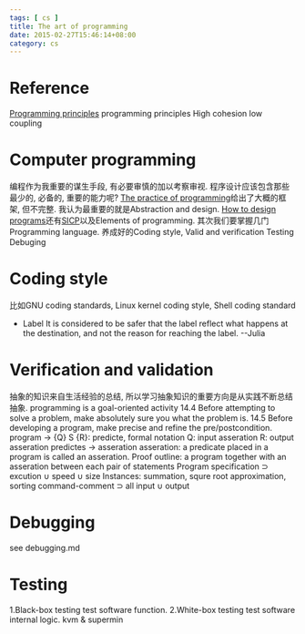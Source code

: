 ```yaml
---
tags: [ cs ] 
title: The art of programming
date: 2015-02-27T15:46:14+08:00 
category: cs
---
```


# Reference
[Programming principles](http://en.wikipedia.org/wiki/Category:Programming_principles)
programming principles
High cohesion low coupling

# Computer programming
编程作为我重要的谋生手段, 有必要审慎的加以考察审视. 程序设计应该包含那些最少的, 必备的, 重要的能力呢?
[The practice of programming](http://www.cs.princeton.edu/~bwk/tpop.webpage/)给出了大概的框架, 但不完整.
我认为最重要的就是Abstraction and design.
[How to design programs](http://www.ccs.neu.edu/home/matthias/HtDP2e/)还有[SICP](http://sarabander.github.io/sicp/)以及Elements of programming.
其次我们要掌握几门Programming language.
养成好的Coding style, 
Valid and verification
Testing
Debuging

# Coding style
比如GNU coding standards, Linux kernel coding style, Shell coding standard
* Label
It is considered to be safer that the label reflect what happens at the
destination, and not the reason for reaching the label. --Julia

# Verification and validation
抽象的知识来自生活经验的总结, 所以学习抽象知识的重要方向是从实践不断总结抽象.
programming is a goal-oriented activity
14.4 
Before attempting to solve a problem, make absolutely sure you  what the problem is.
14.5
Before developing a program, make precise and refine the pre/postcondition.
program -> 
{Q} S {R}: predicte, formal notation
Q: input asseration
R: output asseration 
predictes -> asseration
asseration: a predicate placed in a program is called an asseration.
Proof outline: a program together with an asseration between each pair of statements
Program specification ⊃ excution ∪ speed ∪ size 
Instances: summation, squre root approximation, sorting
command-comment ⊃ all input ∪ output
# Debugging
see debugging.md
# Testing
1.Black-box testing test software function.
2.White-box testing test software internal logic.
kvm  & supermin
